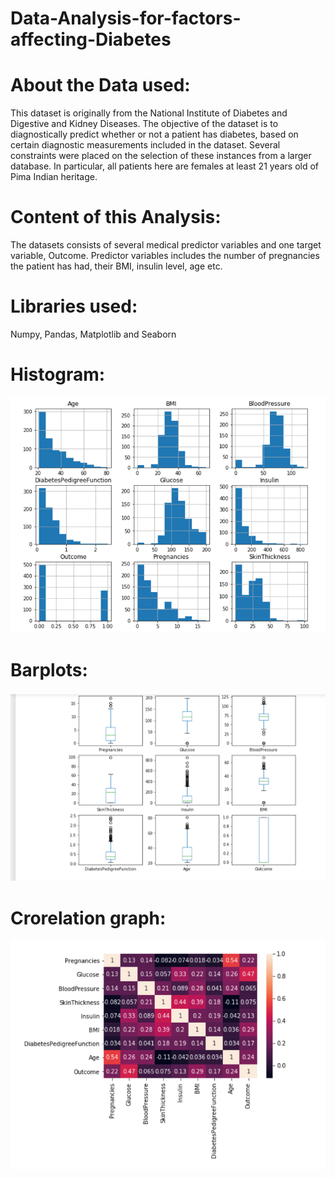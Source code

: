 # Data-Analysis-for-factors-affecting-Diabetes

# About the Data used:
This dataset is originally from the National Institute of Diabetes and Digestive and Kidney Diseases. The objective of the dataset is to diagnostically predict whether or not a patient has diabetes, based on certain diagnostic measurements included in the dataset. Several constraints were placed on the selection of these instances from a larger database. In particular, all patients here are females at least 21 years old of Pima Indian heritage.

# Content of this Analysis:
The datasets consists of several medical predictor variables and one target variable, Outcome. Predictor variables includes the number of pregnancies the patient has had, their BMI, insulin level, age etc.


# Libraries used:

Numpy, Pandas, Matplotlib and Seaborn

# Histogram:
![](histogram.png)

# Barplots:
![](barplot.png)

# Crorelation graph:
![](coorelation.png)
